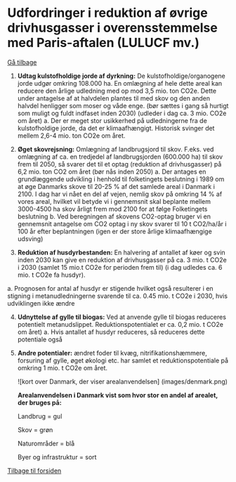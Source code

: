 <a name="udfordringer_reduktion"></a>
# Udfordringer i reduktion af øvrige drivhusgasser i overensstemmelse med Paris-aftalen (LULUCF mv.)
[Gå tilbage](#challenges)

1. **Udtag kulstofholdige jorde af dyrkning:** De kulstofholdige/organogene jorde udgør omkring 108.000 ha. En omlægning af hele dette areal kan reducere den årlige udledning med op mod 3,5 mio. ton CO2e. Dette under antagelse af at halvdelen plantes til med skov og den anden halvdel henligger som moser og våde enge. (bør sættes i gang så hurtigt som muligt og fuldt indfaset inden 2030) (udleder i dag ca. 3 mio. CO2e om året) a. Der er meget stor usikkerhed på udledningerne fra de kulstofholdige jorde, da det er klimaafhængigt. Historisk svinger det mellem 2,6-4 mio. ton CO2e om året. 

2. **Øget skovrejsning:** Omlægning af landbrugsjord til skov. F.eks. ved omlægning af ca. en tredjedel af landbrugsjorden (600.000 ha) til skov frem til 2050, så svarer det til et optag (reduktion af drivhusgasser) på 6,2 mio. ton CO2 om året (bør nås inden 2050) a. Der antages en grundlæggende udvikling i henhold til folketingets beslutning i 1989 om at øge Danmarks skove til 20-25 % af det samlede areal i Danmark i 2100. I dag har vi nået en del af vejen, nemlig skov på omkring 14 % af vores areal, hvilket vil betyde vi i gennemsnit skal beplante mellem 3000-4500 ha skov årligt frem mod 2100 for at følge Folketingets beslutning b. Ved beregningen af skovens CO2-optag bruger vi en gennemsnit antagelse om CO2 optag i ny skov svarer til 10 t CO2/ha/år i 100 år efter beplantningen (igen er der store årlige klimaafhængige udsving) 

3. **Reduktion af husdyrbestanden:** En halvering af antallet af køer og svin inden 2030 kan give en reduktion af drivhusgasser på ca. 3 mio. t CO2e i 2030 (samlet 15 mio.t CO2e for perioden frem til) (i dag udledes ca. 6 mio. t CO2e fa husdyr). 
  
  a. Prognosen for antal af husdyr er stigende hvilket også resulterer i en stigning i metanudledningerne svarende til ca. 0.45 mio. t CO2e i 2030, hvis udviklingen ikke ændre 

4. **Udnyttelse af gylle til biogas:** Ved at anvende gylle til biogas reduceres potentielt metanudslippet. Reduktionspotentialet er ca. 0,2 mio. t CO2e om året) 
  a. Hvis antallet af husdyr reduceres, så reduceres dette potentiale også 

5. **Andre potentialer:** ændret foder til kvæg, nitrifikationshæmmere, forsuring af gylle, øget økologi etc. har samlet et reduktionspotentiale på omkring 1 mio. t CO2e om året. 

    ![kort over Danmark, der viser arealanvendelsen] (images/denmark.png)

    **Arealanvendelsen i Danmark vist som hvor stor en andel af arealet, der bruges på:**
    
    Landbrug = gul

    Skov = grøn

    Naturområder = blå

    Byer og infrastruktur = sort

[Tilbage til forsiden](/)